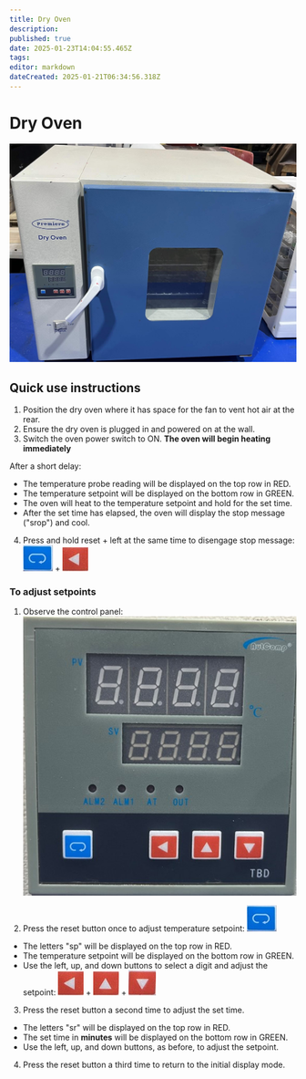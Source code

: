 ```yaml
---
title: Dry Oven
description: 
published: true
date: 2025-01-23T14:04:55.465Z
tags: 
editor: markdown
dateCreated: 2025-01-21T06:34:56.318Z
---
```


# Dry Oven
![dry_oven_exterior.jpg](/tools/images/dry_oven_exterior.jpg)

## Quick use instructions

1. Position the dry oven where it has space for the fan to vent hot air at the rear.
2. Ensure the dry oven is plugged in and powered on at the wall.
3. Switch the oven power switch to ON. 
**The oven will begin heating immediately**

After a short delay:
- The temperature probe reading will be displayed on the top row in RED.
- The temperature setpoint will be displayed on the bottom row in GREEN.
- The oven will heat to the temperature setpoint and hold for the set time.
- After the set time has elapsed, the oven will display the stop message ("srop") and cool.

4. Press and hold reset + left at the same time to disengage stop message:
![dry_oven_reset_button.jpg](/tools/images/dry_oven_reset_button.jpg) + ![dry_oven_left_button.jpg](/tools/images/dry_oven_left_button.jpg)

### To adjust setpoints
1. Observe the control panel:
![dry_oven_controller.jpg](/tools/images/dry_oven_controller.jpg)

2. Press the reset button once to adjust temperature setpoint: 
![dry_oven_reset_button.jpg](/tools/images/dry_oven_reset_button.jpg)
- The letters "sp" will be displayed on the top row in RED.
- The temperature setpoint will be displayed on the bottom row in GREEN.
- Use the left, up, and down buttons to select a digit and adjust the setpoint:
![dry_oven_left_button.jpg](/tools/images/dry_oven_left_button.jpg) + ![dry_oven_up_button.jpg](/tools/images/dry_oven_up_button.jpg) + ![dry_oven_down_button.jpg](/tools/images/dry_oven_down_button.jpg)

3. Press the reset button a second time to adjust the set time.
- The letters "sr" will be displayed on the top row in RED.
- The set time in **minutes** will be displayed on the bottom row in GREEN.
- Use the left, up, and down buttons, as before, to adjust the setpoint.

4. Press the reset button a third time to return to the initial display mode.